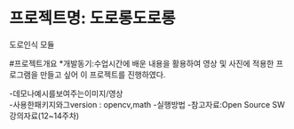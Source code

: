 
프로젝트명: 도로롱도로롱
======================
도로인식 모듈

#프로젝트개요
*개발동기:수업시간에 배운 내용을 활용하여 영상 및 사진에 적용한 프로그램을 만들고 싶어 이 프로젝트를 진행하였다.



-데모나예시를보여주는이미지/영상  
-사용한패키지와그version : opencv,math
-실행방법
-참고자료:Open Source SW 강의자료(12~14주차)
